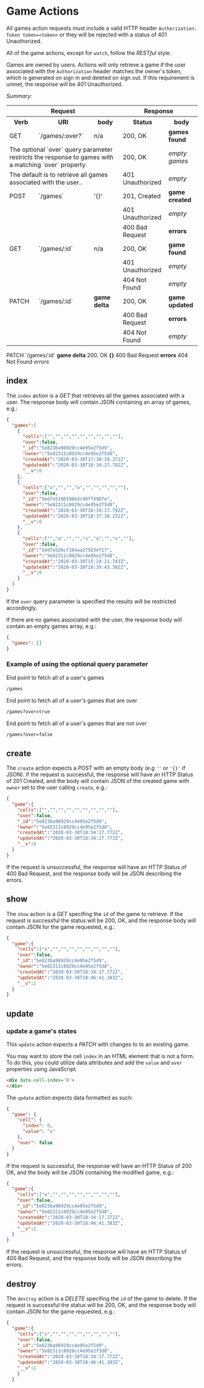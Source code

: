 # Game Actions

All games action requests must include a valid HTTP header `Authorization:
Token token=<token>` or they will be rejected with a status of 401 Unauthorized.

All of the game actions, except for `watch`, follow the *RESTful* style.

Games are owned by users. Actions will only retrieve a game if the user associated with the `Authorization` header matches the owner's token, which is generated on sign in and deleted on sign out. If this requirement is unmet,
the response will be 401 Unauthorized.

*Summary:*

<table>
<tr>
  <th colspan="3">Request</th>
  <th colspan="2">Response</th>
</tr>
<tr>
  <th>Verb</th>
  <th>URI</th>
  <th>body</th>
  <th>Status</th>
  <th>body</th>
</tr>
<tr>
<td>GET</td>
<td>`/games/:over?`</td>
<td>n/a</td>
<td>200, OK</td>
<td><strong>games found</strong></td>
</tr>
<tr>
  <td colspan="3">
  The optional `over` query parameter restricts the response to games with a
   matching `over` property.
  </td>
  <td>200, OK</td>
  <td><em>empty games</em></td>
</tr>
<tr>
  <td colspan="3">
  The default is to retrieve all games associated with the user..
  </td>
  <td>401 Unauthorized</td>
  <td><em>empty</em></td>
</tr>
<tr>
<td>POST</td>
<td>`/games`</td>
<td>'{}'</td>
<td>201, Created</td>
<td><strong>game created</strong></td>
</tr>
<tr>
  <td colspan="3">
  </td>
  <td>401 Unauthorized</td>
  <td><em>empty</em></td>
</tr>
<tr>
  <td colspan="3">
  </td>
  <td>400 Bad Request</td>
  <td><strong>errors</strong></td>
</tr>
<tr>
<td>GET</td>
<td>`/games/:id`</td>
<td>n/a</td>
<td>200, OK</td>
<td><strong>game found</strong</td>
</tr>
<tr>
  <td colspan="3">
  </td>
  <td>401 Unauthorized</td>
  <td><em>empty</em></td>
</tr>
<tr>
  <td colspan="3">
  </td>
  <td>404 Not Found</td>
  <td><em>empty</em></td>
</tr>
<tr>
<td>PATCH</td>
<td>`/games/:id`</td>
<td><strong>game delta</strong></td>
<td>200, OK</td>
<td><strong>game updated</strong></td>
</tr>
<tr>
  <td colspan="3"></td>
  <td>400 Bad Request</td>
  <td><strong>errors</strong></td>
</tr>
<tr>
  <td colspan="3"></td>
  <td>404 Not Found</td>
  <td><em>empty</em></td>
</tr>
</table>
<td>PATCH</td>
<td>`/games/:id`</td>
<td><strong>game delta</strong></td>
<td>200, OK</td>
<td><strong>{}</strong></td>
</tr>
<tr>
  <td colspan="3"></td>
  <td>400 Bad Request</td>
  <td><strong>errors</strong></td>
</tr>
<tr>
  <td colspan="3"></td>
  <td>404 Not Found</td>
  <td><em>errors</em></td>
</tr>
</table>

## index

The `index` action is a *GET* that retrieves all the games associated with a
user. The response body will contain JSON containing an array of games, e.g.:

```json
{
  "games":[
    {
      "cells":["","","","","","","","",""],
      "over":false,
      "_id":"5e823ba98929cc4e95e2f5d9",
      "owner":"5e82311c8929cc4e95e2f5d8",
      "createdAt":"2020-03-30T17:30:10.371Z",
      "updatedAt":"2020-03-30T16:34:27.782Z",
      "__v":0
    },
    {
      "cells":["x","","","o","","","","",""],
      "over":false,
      "_id":"5ed7e519659863c00ff4907e",
      "owner":"5e82311c8929cc4e95e2f5d8",
      "createdAt":"2020-03-30T16:34:17.792Z",
      "updatedAt":"2020-03-30T18:37:30.232Z",
      "__v":0
    },
    {
      "cells":["","o","","","x","o","","x",""],
      "over":false,
      "_id":"5ed7e526cf104aa275b3ef17",
      "owner":"5e82311c8929cc4e95e2f5d8",
      "createdAt":"2020-03-30T15:24:21.743Z",
      "updatedAt":"2020-03-30T18:39:43.382Z",
      "__v":0
    }
  ]
}
```

If the `over` query parameter is specified the results will be restricted
 accordingly.

If there are no games associated with the user, the response body will contain
 an empty games array, e.g.:

```json
{
  "games": []
}
```

### Example of using the optional query parameter

End point to fetch all of a user's games

```md
/games
```

End point to fetch all of a user's games that are over

```md
/games?over=true
```

End point to fetch all of a user's games that are not over

```md
/games?over=false
```

## create

The `create` action expects a *POST* with an empty body (e.g `''` or `'{}'` if
JSON). If the request is successful, the response will have an HTTP Status of
201 Created, and the body will contain JSON of the created game with `owner`
set to the user calling `create`, e.g.:

```json
{
  "game":{
    "cells":["","","","","","","","",""],
    "over":false,
    "_id":"5e823ba98929cc4e95e2f5d9",
    "owner":"5e82311c8929cc4e95e2f5d8",
    "createdAt":"2020-03-30T18:34:17.772Z",
    "updatedAt":"2020-03-30T18:34:17.772Z",
    "__v":0
  }
}
```

If the request is unsuccessful, the response will have an HTTP Status of 400 Bad
Request, and the response body will be JSON describing the errors.

## show

The `show` action is a *GET* specifing the `id` of the game to retrieve. If the
request is successful the status will be 200, OK, and the response body will
contain JSON for the game requested, e.g.:

```json
{
  "game":{
    "cells":["x","","","","","","","",""],
    "over":false,
    "_id":"5e823ba98929cc4e95e2f5d9",
    "owner":"5e82311c8929cc4e95e2f5d8",
    "createdAt":"2020-03-30T18:34:17.772Z",
    "updatedAt":"2020-03-30T18:46:41.383Z",
    "__v":1
  }
}

```

## update

### update a game's states

This `update` action expects a *PATCH* with changes to to an existing game.

You may want to store the cell `index` in an HTML element that is not a form.
To do this, you could utilize data attributes and add the `value` and `over`
properties using JavaScript.

```html
<div data-cell-index='0'>
</div>
```

The `update` action expects data formatted as such:

```json
{
  "game": {
    "cell": {
      "index": 0,
      "value": "x"
    },
    "over": false
  }
}
```

If the request is successful, the response will have an HTTP Status of 200 OK,
and the body will be JSON containing the modified game, e.g.:

```json
{
  "game":{
    "cells":["x","","","","","","","",""],
    "over":false,
    "_id":"5e823ba98929cc4e95e2f5d9",
    "owner":"5e82311c8929cc4e95e2f5d8",
    "createdAt":"2020-03-30T18:34:17.772Z",
    "updatedAt":"2020-03-30T18:46:41.383Z",
    "__v":1
  }
}
```

If the request is unsuccessful, the response will have an HTTP Status of 400 Bad
Request, and the response body will be JSON describing the errors.

## destroy

The `destroy` action is a *DELETE* specifing the `id` of the game to delete. If
the request is successful the status will be 200, OK, and the response body will
contain JSON for the game requested, e.g.:

```json
{
  "game":{
    "cells":["x","","","","","","","",""],
    "over":false,
    "_id":"5e823ba98929cc4e95e2f5d9",
    "owner":"5e82311c8929cc4e95e2f5d8",
    "createdAt":"2020-03-30T18:34:17.772Z",
    "updatedAt":"2020-03-30T18:46:41.383Z",
    "__v":1
    }
  }

```
